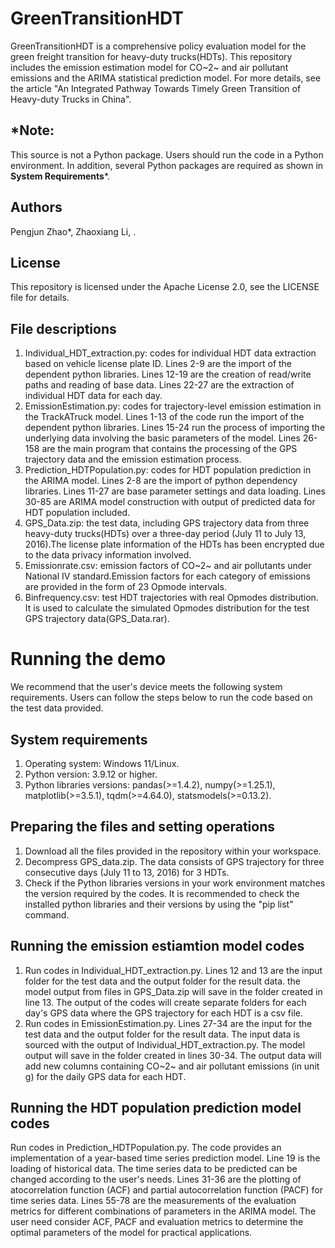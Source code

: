 # GreenTransitionHDT
GreenTransitionHDT is a comprehensive policy evaluation model for the green freight transition for heavy-duty trucks(HDTs). This repository includes the emission estimation model for CO~2~ and air pollutant emissions and the ARIMA statistical prediction model. For more details, see the article "An Integrated Pathway Towards Timely Green Transition of Heavy-duty Trucks in China".

## *Note: 
This source is not a Python package. Users should run the code in a Python environment. In addition, several Python packages are required as shown in **System Requirements***.

## Authors
Pengjun Zhao*, Zhaoxiang Li, .

## License
This repository is licensed under the Apache License 2.0, see the LICENSE file for details.

## File descriptions
1. Individual_HDT_extraction.py: codes for individual HDT data extraction based on vehicle license plate ID. Lines 2-9 are the import of the dependent python libraries. Lines 12-19 are the creation of read/write paths and reading of base data. Lines 22-27 are the extraction of individual HDT data for each day.
2. EmissionEstimation.py: codes for trajectory-level emission estimation in the TrackATruck model. Lines 1-13 of the code run the import of the dependent python libraries. Lines 15-24 run the process of importing the underlying data involving the basic parameters of the model. Lines 26-158 are the main program that contains the processing of the GPS trajectory data and the emission estimation process.
3. Prediction_HDTPopulation.py: codes for HDT population prediction in the ARIMA model. Lines 2-8 are the import of python dependency libraries. Lines 11-27 are base parameter settings and data loading. Lines 30-85 are ARIMA model construction with output of predicted data for HDT population included.
4. GPS_Data.zip: the test data, including GPS trajectory data from three heavy-duty trucks(HDTs) over a three-day period (July 11 to July 13, 2016).The license plate information of the HDTs has been encrypted due to the data privacy information involved.
5. Emissionrate.csv: emission factors of CO~2~ and air pollutants under National IV standard.Emission factors for each category of emissions are provided in the form of 23 Opmode intervals.
6. Binfrequency.csv: test HDT trajectories with real Opmodes distribution. It is used to calculate the simulated Opmodes distribution for the test GPS trajectory data(GPS_Data.rar).

# Running the demo
We recommend that the user's device meets the following system requirements. Users can follow the steps below to run the code based on the test data provided.

## System requirements
1. Operating system: Windows 11/Linux.
2. Python version: 3.9.12 or higher.
3. Python libraries versions: pandas(>=1.4.2), numpy(>=1.25.1), matplotlib(>=3.5.1), tqdm(>=4.64.0), statsmodels(>=0.13.2).

## Preparing the files and setting operations
1. Download all the files provided in the repository  within your workspace.
2. Decompress GPS_data.zip. The data consists of GPS trajectory for three consecutive days (July 11 to 13, 2016) for 3 HDTs.
3. Check if the Python libraries versions in your work environment matches the version required by the codes. It is recommended to check the installed python libraries and their versions by using the "pip list" command.

## Running the emission estiamtion model codes
1. Run codes in Individual_HDT_extraction.py. Lines 12 and 13 are the input folder for the test data and the output folder for the result data. the model output from files in GPS_Data.zip will save in the folder created in line 13. The output of the codes will create separate folders for each day's GPS data where the GPS trajectory for each HDT is a csv file.
2. Run codes in EmissionEstimation.py. Lines 27-34 are the input for the test data and the output folder for the result data. The input data is sourced with the output of Individual_HDT_extraction.py. The model output will save in the folder created in lines 30-34. The output data will add new columns containing CO~2~ and air pollutant emissions (in unit g) for the daily GPS data for each HDT.

## Running the HDT population prediction model codes
Run codes in Prediction_HDTPopulation.py. The code provides an implementation of a year-based time series prediction model. Line 19 is the loading of historical data. The time series data to be predicted can be changed according to the user's needs. Lines 31-36 are the plotting of atocorrelation function (ACF) and partial autocorrelation function (PACF) for time series data. Lines 55-78 are the measurements of the evaluation metrics for different combinations of parameters in the ARIMA model. The user need consider ACF, PACF and evaluation metrics to determine the optimal parameters of the model for practical applications.

